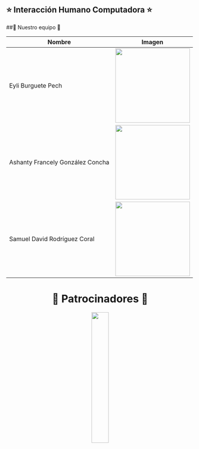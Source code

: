 ## ⭐️ Interacción Humano Computadora ⭐️
##💚️ Nuestro equipo 💚

<!-- ALL-CONTRIBUTORS-LIST:START - Do not remove or modify this section -->
<!-- prettier-ignore -->
| Nombre  | Imagen |
| ------------- | ------------- |
| Eyli Burguete Pech | <img width=200px src="https://github.com/asha-gc/hciproyect/assets/56806594/0539c122-2236-4316-9697-e58adefc329e">|
| Ashanty Francely González Concha  |<img width=200px src="https://github.com/asha-gc/hciproyect/assets/56806594/3ebc08ce-e05a-4bf5-98b2-321177531e1c">  |
| Samuel David Rodríguez Coral  | <img width=200px src="https://github.com/asha-gc/hciproyect/assets/56806594/3e445600-c2da-4796-961b-daa0b15cbf69"> |
<!-- ALL-CONTRIBUTORS-LIST:END -->


<h1 align="center"> ️🤝 Patrocinadores 🤝 </h1>

<div align="center">
<a href="http://yuxiglobal.com/" target="_blank">
<img width=30% src="assets/images/yuxi-global-logo.png">
</a>
</div>

